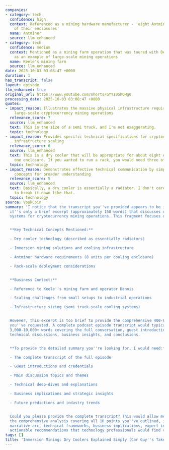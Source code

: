 ```yaml
---
companies:
- category: tech
  confidence: high
  context: Referenced as a mining hardware manufacturer - 'eight Antminers in one
    of their enclosures'
  name: Antminer
  source: llm_enhanced
- category: tech
  confidence: medium
  context: Mentioned as a mining farm operation that was toured with Dennis, used
    as an example of large-scale mining operations
  name: Keele's mining farm
  source: llm_enhanced
date: 2025-10-03 03:08:47 +0000
duration: 1
has_transcript: false
layout: episode
llm_enhanced: true
original_url: https://www.youtube.com/shorts/GYYI95hQHg0
processing_date: 2025-10-03 03:08:47 +0000
quotes:
- impact_reason: Illustrates the massive physical infrastructure requirements for
    large-scale cryptocurrency mining operations
  relevance_score: 7
  source: llm_enhanced
  text: This is the size of a semi truck, and I'm not exaggerating.
  topic: technology
- impact_reason: Provides specific technical specifications for cryptocurrency mining
    infrastructure scaling
  relevance_score: 6
  source: llm_enhanced
  text: This is a dry cooler that will be appropriate for about eight Antminers in
    one enclosure. If you wanted to run a rack, you would need three of these.
  topic: technology
- impact_reason: Demonstrates effective technical communication by simplifying complex
    concepts for broader understanding
  relevance_score: 5
  source: llm_enhanced
  text: Basically, a dry cooler is essentially a radiator. I don't care, guys, I like
    to break it down like that.
  topic: technology
source: VoskCoin
summary: 'I notice that the transcript you''ve provided appears to be incomplete -
  it''s only a brief excerpt (approximately 150 words) that discusses dry cooling
  systems for cryptocurrency mining operations. This fragment focuses on:


  **Key Technical Concepts Mentioned:**

  - Dry cooler technology (described as essentially radiators)

  - Immersion mining solutions and cooling infrastructure

  - Antminer hardware requirements (8 units per cooling enclosure)

  - Rack-scale deployment considerations


  **Business Context:**

  - Reference to Keele''s mining farm and operator Dennis

  - Scaling challenges from small setups to industrial operations

  - Infrastructure sizing (semi truck-scale cooling systems)


  However, this excerpt is too brief to provide the comprehensive 400-600 word analysis
  you''ve requested. A complete podcast episode transcript would typically contain
  3,000-10,000+ words covering the full conversation, guest introductions, detailed
  technical discussions, business insights, and conclusions.


  **To provide the detailed summary you''re looking for, I would need:**

  - The complete transcript of the full episode

  - Guest introductions and credentials

  - Main discussion topics and themes

  - Technical deep-dives and explanations

  - Business implications and strategic insights

  - Future predictions and industry trends


  Could you please provide the complete transcript? This would allow me to deliver
  the comprehensive analysis covering all 10 points you''ve outlined, including the
  narrative arc, technical frameworks, business implications, expert insights, and
  actionable recommendations that technology professionals would find valuable.'
tags: []
title: 'Immersion Mining: Dry Coolers Explained Simply (Car Guy''s Take) #shorts'
---
```


<!-- Episode automatically generated from analysis data -->
<!-- Processing completed: 2025-10-03 03:08:47 UTC -->
